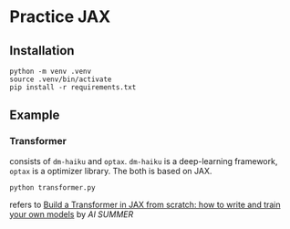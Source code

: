 # Practice JAX

## Installation

```
python -m venv .venv
source .venv/bin/activate
pip install -r requirements.txt
```

## Example

### Transformer
consists of `dm-haiku` and `optax`. `dm-haiku` is a deep-learning framework, `optax` is a optimizer library.
The both is based on JAX.

```
python transformer.py
```

refers to [Build a Transformer in JAX from scratch: how to write and train your own models](https://theaisummer.com/jax-transformer/) by *AI SUMMER*